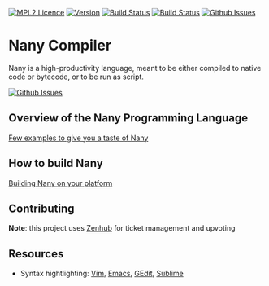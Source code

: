 <a href="https://www.mozilla.org/en-US/MPL/2.0/">![MPL2 Licence](http://img.shields.io/badge/license-MPL2-blue.svg?style=flat-square)</a>
<a href="https://github.com/nany-lang/nany/releases">![Version](https://badge.fury.io/gh/nany-lang%2Fnany.svg?style=flat-square)</a>
<a href="https://travis-ci.org/nany-lang/nany">![Build Status](https://img.shields.io/travis/nany-lang/nany/master.svg?label=linux/osx&style=flat-square)</a>
<a href="https://ci.appveyor.com/project/milipili/nany">![Build Status](https://img.shields.io/appveyor/ci/milipili/nany/master.svg?label=windows&style=flat-square)</a>
<a href="https://github.com/nany-lang/nany/issues">![Github Issues](https://img.shields.io/github/issues/nany-lang/nany.svg?style=flat-square)</a>




Nany Compiler
=============

Nany is a high-productivity language, meant to be either compiled to native
code or bytecode, or to be run as script.

<a href="https://gitter.im/nany-lang/nany" target="_blank">![Github Issues](https://img.shields.io/gitter/room/nany-lang/nany.svg)</a>


Overview of the Nany Programming Language
-----------------------------------------

[Few examples to give you a taste of Nany](examples/)



How to build Nany
-----------------

[Building Nany on your platform](src/readme.md)



Contributing
------------

**Note**: this project uses [Zenhub](https://www.zenhub.io/) for ticket management and upvoting



Resources
---------

 * Syntax hightlighting: [Vim](//github.com/nany-lang/nany-syntax-vim),
   [Emacs](//github.com/nany-lang/nany-syntax-emacs),
   [GEdit](//github.com/nany-lang/nany-syntax-gedit),
   [Sublime](//github.com/nany-lang/nany-syntax-sublime)
